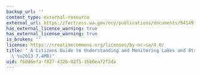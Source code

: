 ```yaml
---
backup_url: ''
content_type: external-resource
external_url: https://fortress.wa.gov/ecy/publications/documents/94149.pdf
has_external_licence_warning: true
has_external_license_warning: true
is_broken: ''
license: https://creativecommons.org/licenses/by-nc-sa/4.0/
title: "_A Citizens Guide to Understanding and Monitoring Lakes and Streams_ (PDF\
  \ \u2013 7.4MB)"
uid: f60d6efa-f827-432b-82f5-16b0ea72f2da
---
```

